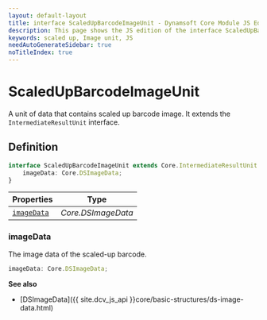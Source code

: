 ```yaml
---
layout: default-layout
title: interface ScaledUpBarcodeImageUnit - Dynamsoft Core Module JS Edition API Reference
description: This page shows the JS edition of the interface ScaledUpBarcodeImageUnit in Dynamsoft Core Module.
keywords: scaled up, Image unit, JS
needAutoGenerateSidebar: true
noTitleIndex: true
---
```


# ScaledUpBarcodeImageUnit

A unit of data that contains scaled up barcode image. It extends the `IntermediateResultUnit` interface.

## Definition

```typescript
interface ScaledUpBarcodeImageUnit extends Core.IntermediateResultUnit {
    imageData: Core.DSImageData;
}
```

| Properties               | Type |
|----------------------|-------------|
| [`imageData`](#imagedata) | *Core.DSImageData* |

### imageData

The image data of the scaled-up barcode.

```typescript
imageData: Core.DSImageData;   
```

**See also**

* [DSImageData]({{ site.dcv_js_api }}core/basic-structures/ds-image-data.html)